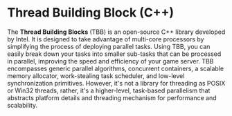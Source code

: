 # Thread Building Block (C++)

The **Thread Building Blocks** (TBB) is an open-source C++ library developed by Intel. It is designed to take advantage of multi-core processors by simplifying the process of deploying parallel tasks. Using TBB, you can easily break down your tasks into smaller sub-tasks that can be processed in parallel, improving the speed and efficiency of your game server. TBB encompasses generic parallel algorithms, concurrent containers, a scalable memory allocator, work-stealing task scheduler, and low-level synchronization primitives. However, it's not a library for threading as POSIX or Win32 threads, rather, it's a higher-level, task-based parallelism that abstracts platform details and threading mechanism for performance and scalability.